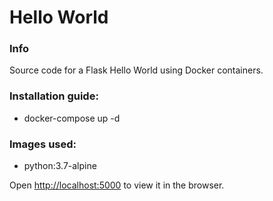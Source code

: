 # Hello World

### Info
Source code for a Flask Hello World using Docker containers.

### Installation guide:
- docker-compose up -d

### Images used:
- python:3.7-alpine

Open [http://localhost:5000](http://localhost:5000) to view it in the browser.